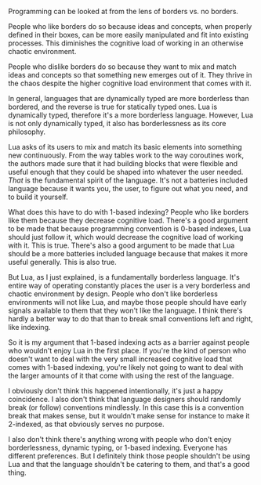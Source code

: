 <!--
title: Why 1-based indexing is right for Lua
date: 2021-01-16
update: 2021-01-16
-->

Programming can be looked at from the lens of borders vs. no borders.

People who like borders do so because ideas and concepts, when properly defined in their boxes, can be more easily manipulated and fit into existing processes. This diminishes the cognitive load of working in an otherwise chaotic environment.

People who dislike borders do so because they want to mix and match ideas and concepts so that something new emerges out of it. They thrive in the chaos despite the higher cognitive load environment that comes with it.

In general, languages that are dynamically typed are more borderless than bordered, and the reverse is true for statically typed ones. Lua is dynamically typed, therefore it's a more borderless language.
However, Lua is not only dynamically typed, it also has borderlessness as its core philosophy.

Lua asks of its users to mix and match its basic elements into something new continuously. From the way tables work to the way coroutines work, the authors made sure that it had
building blocks that were flexible and useful enough that they could be shaped into whatever the user needed. *That* is the fundamental spirit of the language.  It's not a batteries included
language because it wants you, the user, to figure out what you need, and to build it yourself.

What does this have to do with 1-based indexing? People who like borders like them because they decrease cognitive load. 
There's a good argument to be made that because programming convention is 0-based indexes, Lua should just follow it, which would decrease the cognitive load of working with it. This is true.
There's also a good argument to be made that Lua should be a more batteries included language because that makes it more useful generally. This is also true.

But Lua, as I just explained, is a fundamentally borderless language. It's entire way of operating constantly places the user is a very borderless and chaotic environment by design.
People who don't like borderless environments will not like Lua, and maybe those people should have early signals available to them that they won't like the language.
I think there's hardly a better way to do that than to break small conventions left and right, like indexing.

So it is my argument that 1-based indexing acts as a barrier against people who wouldn't enjoy Lua in the first place.
If you're the kind of person who doesn't want to deal with the very small increased cognitive load that comes with 1-based indexing,
you're likely not going to want to deal with the larger amounts of it that come with using the rest of the language. 

I obviously don't think this happened intentionally, it's just a happy coincidence. I also don't think that language designers should randomly break (or follow) conventions mindlessly.
In this case this is a convention break that makes sense, but it wouldn't make sense for instance to make it 2-indexed, as that obviously serves no purpose.

I also don't think there's anything wrong with people who don't enjoy borderlessness, dynamic typing, or 1-based indexing. Everyone has different preferences.
But I definitely think those people shouldn't be using Lua and that the language shouldn't be catering to them, and that's a good thing.
